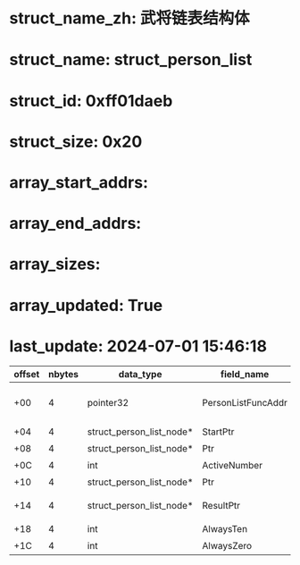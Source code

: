# struct_name_zh: 武将链表结构体
# struct_name: struct_person_list
# struct_id: 0xff01daeb
# struct_size: 0x20
# array_start_addrs:
# array_end_addrs: 
# array_sizes: 
# array_updated: True
# last_update: 2024-07-01 15:46:18


| offset | nbytes | data_type                | field_name         | field_comment                      |
| ------ | ------ | ------------------------ | ------------------ | ---------------------------------- |
| +00    | 4      | pointer32                | PersonListFuncAddr | 武将链表相关函数所在地址(0079BF44) |
| +04    | 4      | struct_person_list_node* | StartPtr           | 武将链表头指针                     |
| +08    | 4      | struct_person_list_node* | Ptr                | 某指针                             |
| +0C    | 4      | int                      | ActiveNumber       | 现役人数                           |
| +10    | 4      | struct_person_list_node* | Ptr                | 某指针                             |
| +14    | 4      | struct_person_list_node* | ResultPtr          | 存储结果的武将链表头指针           |
| +18    | 4      | int                      | AlwaysTen          | 都是10                             |
| +1C    | 4      | int                      | AlwaysZero         | 都是0                              |
